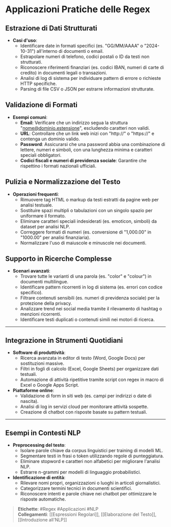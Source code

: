 # Applicazioni Pratiche delle Regex

## Estrazione di Dati Strutturati
- **Casi d'uso**:  
  - Identificare date in formati specifici (es. "GG/MM/AAAA" o "2024-10-31") all'interno di documenti o email.  
  - Estrapolare numeri di telefono, codici postali o ID da testi non strutturati.  
  - Riconoscere riferimenti finanziari (es. codici IBAN, numeri di carte di credito) in documenti legali o transazioni.  
  - Analisi di log di sistema per individuare pattern di errore o richieste HTTP specifiche.
  - Parsing di file CSV o JSON per estrarre informazioni strutturate.

## Validazione di Formati
- **Esempi comuni**:  
  - **Email**: Verificare che un indirizzo segua la struttura "nome@dominio.estensione", escludendo caratteri non validi.  
  - **URL**: Controllare che un link web inizi con "http://" o "https://" e contenga un dominio valido.  
  - **Password**: Assicurarsi che una password abbia una combinazione di lettere, numeri e simboli, con una lunghezza minima e caratteri speciali obbligatori.  
  - **Codici fiscali e numeri di previdenza sociale**: Garantire che rispettino i formati nazionali ufficiali.

## Pulizia e Normalizzazione del Testo
- **Operazioni frequenti**:  
  - Rimuovere tag HTML o markup da testi estratti da pagine web per analisi testuale.  
  - Sostituire spazi multipli o tabulazioni con un singolo spazio per uniformare il formato.  
  - Eliminare caratteri speciali indesiderati (es. emoticon, simboli) da dataset per analisi NLP.  
  - Correggere formati di numeri (es. conversione di "1,000.00" in "1000.00" per analisi finanziaria).  
  - Normalizzare l'uso di maiuscole e minuscole nei documenti.

## Supporto in Ricerche Complesse
- **Scenari avanzati**:  
  - Trovare tutte le varianti di una parola (es. "color" e "colour") in documenti multilingue.  
  - Identificare pattern ricorrenti in log di sistema (es. errori con codice specifico).  
  - Filtrare contenuti sensibili (es. numeri di previdenza sociale) per la protezione della privacy.  
  - Analizzare trend nei social media tramite il rilevamento di hashtag o menzioni ricorrenti.  
  - Identificare testi duplicati o contenuti simili nei motori di ricerca.

---

## Integrazione in Strumenti Quotidiani
- **Software di produttività**:  
  - Ricerca avanzata in editor di testo (Word, Google Docs) per sostituzioni massive.  
  - Filtri in fogli di calcolo (Excel, Google Sheets) per organizzare dati testuali.  
  - Automazione di attività ripetitive tramite script con regex in macro di Excel o Google Apps Script.  
- **Piattaforme online**:  
  - Validazione di form in siti web (es. campi per indirizzi o date di nascita).  
  - Analisi di log in servizi cloud per monitorare attività sospette.  
  - Creazione di chatbot con risposte basate su pattern testuali.

---

## Esempi in Contesti NLP
- **Preprocessing del testo**:  
  - Isolare parole chiave da corpus linguistici per training di modelli ML.  
  - Segmentare testi in frasi o token utilizzando regole di punteggiatura.  
  - Eliminare stopword e caratteri non alfabetici per migliorare l'analisi NLP.  
  - Estrarre n-grammi per modelli di linguaggio probabilistici.  
- **Identificazione di entità**:  
  - Rilevare nomi propri, organizzazioni o luoghi in articoli giornalistici.  
  - Categorizzare termini tecnici in documenti scientifici.  
  - Riconoscere intenti e parole chiave nei chatbot per ottimizzare le risposte automatiche.  

> **Etichette**: #Regex #Applicazioni #NLP  
> **Collegamenti**: [[Espressioni Regolari]], [[Elaborazione del Testo]], [[Introduzione all'NLP]]
